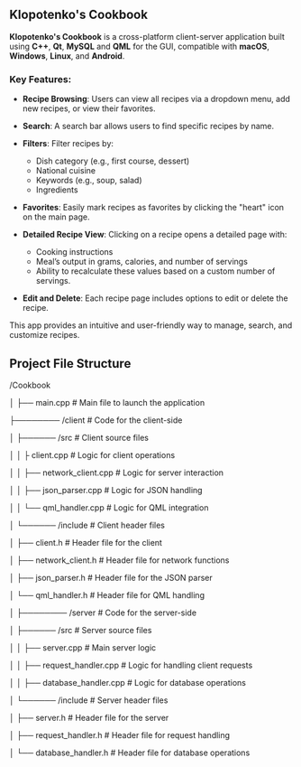 ## Klopotenko's Cookbook

**Klopotenko's Cookbook** is a cross-platform client-server application built using **C++**, **Qt**, **MySQL** and **QML** for the GUI, compatible with **macOS**, **Windows**, **Linux**, and **Android**.

### Key Features:

- **Recipe Browsing**: Users can view all recipes via a dropdown menu, add new recipes, or view their favorites.

- **Search**: A search bar allows users to find specific recipes by name.

- **Filters**: Filter recipes by:
  - Dish category (e.g., first course, dessert)
  - National cuisine
  - Keywords (e.g., soup, salad)
  - Ingredients

- **Favorites**: Easily mark recipes as favorites by clicking the "heart" icon on the main page.

- **Detailed Recipe View**: Clicking on a recipe opens a detailed page with:
  - Cooking instructions
  - Meal’s output in grams, calories, and number of servings
  - Ability to recalculate these values based on a custom number of servings.

- **Edit and Delete**: Each recipe page includes options to edit or delete the recipe.

This app provides an intuitive and user-friendly way to manage, search, and customize recipes.

## Project File Structure

/Cookbook

│   ├── main.cpp                  # Main file to launch the application

├──────── /client                       # Code for the client-side

│   ├────── /src                      # Client source files

│   │   ├ client.cpp            # Logic for client operations

│   │   ├── network_client.cpp     # Logic for server interaction

│   │   ├── json_parser.cpp       # Logic for JSON handling

│   │   └── qml_handler.cpp       # Logic for QML integration


│   └────── /include                  # Client header files

│       ├── client.h              # Header file for the client

│       ├── network_client.h       # Header file for network functions

│       ├── json_parser.h         # Header file for the JSON parser

│       └── qml_handler.h         # Header file for QML handling

│
├──────── /server                       # Code for the server-side

│   ├────── /src                      # Server source files

│   │   ├── server.cpp            # Main server logic

│   │   ├── request_handler.cpp    # Logic for handling client requests

│   │   ├── database_handler.cpp    # Logic for database operations

│   └────── /include                  # Server header files

│       ├── server.h              # Header file for the server

│       ├── request_handler.h      # Header file for request handling

│       └── database_handler.h      # Header file for database operations

